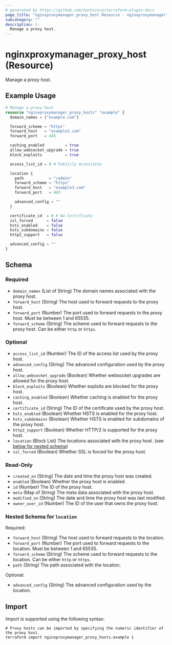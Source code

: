 ```yaml
---
# generated by https://github.com/hashicorp/terraform-plugin-docs
page_title: "nginxproxymanager_proxy_host Resource - nginxproxymanager"
subcategory: ""
description: |-
  Manage a proxy host.
---
```


# nginxproxymanager_proxy_host (Resource)

Manage a proxy host.

## Example Usage

```terraform
# Manage a proxy host
resource "nginxproxymanager_proxy_hosts" "example" {
  domain_names = ["example.com"]

  forward_scheme = "https"
  forward_host   = "example2.com"
  forward_port   = 443

  caching_enabled         = true
  allow_websocket_upgrade = true
  block_exploits          = true

  access_list_id = 0 # Publicly Accessible

  location {
    path           = "/admin"
    forward_scheme = "https"
    forward_host   = "example3.com"
    forward_port   = 443

    advanced_config = ""
  }

  certificate_id  = 0 # No Certificate
  ssl_forced      = false
  hsts_enabled    = false
  hsts_subdomains = false
  http2_support   = false

  advanced_config = ""
}
```

<!-- schema generated by tfplugindocs -->
## Schema

### Required

- `domain_names` (List of String) The domain names associated with the proxy host.
- `forward_host` (String) The host used to forward requests to the proxy host.
- `forward_port` (Number) The port used to forward requests to the proxy host. Must be between 1 and 65535.
- `forward_scheme` (String) The scheme used to forward requests to the proxy host. Can be either `http` or `https`.

### Optional

- `access_list_id` (Number) The ID of the access list used by the proxy host.
- `advanced_config` (String) The advanced configuration used by the proxy host.
- `allow_websocket_upgrade` (Boolean) Whether websocket upgrades are allowed for the proxy host.
- `block_exploits` (Boolean) Whether exploits are blocked for the proxy host.
- `caching_enabled` (Boolean) Whether caching is enabled for the proxy host.
- `certificate_id` (String) The ID of the certificate used by the proxy host.
- `hsts_enabled` (Boolean) Whether HSTS is enabled for the proxy host.
- `hsts_subdomains` (Boolean) Whether HSTS is enabled for subdomains of the proxy host.
- `http2_support` (Boolean) Whether HTTP/2 is supported for the proxy host.
- `location` (Block List) The locations associated with the proxy host. (see [below for nested schema](#nestedblock--location))
- `ssl_forced` (Boolean) Whether SSL is forced for the proxy host.

### Read-Only

- `created_on` (String) The date and time the proxy host was created.
- `enabled` (Boolean) Whether the proxy host is enabled.
- `id` (Number) The ID of the proxy host.
- `meta` (Map of String) The meta data associated with the proxy host.
- `modified_on` (String) The date and time the proxy host was last modified.
- `owner_user_id` (Number) The ID of the user that owns the proxy host.

<a id="nestedblock--location"></a>
### Nested Schema for `location`

Required:

- `forward_host` (String) The host used to forward requests to the location.
- `forward_port` (Number) The port used to forward requests to the location. Must be between 1 and 65535.
- `forward_scheme` (String) The scheme used to forward requests to the location. Can be either `http` or `https`.
- `path` (String) The path associated with the location.

Optional:

- `advanced_config` (String) The advanced configuration used by the location.

## Import

Import is supported using the following syntax:

```shell
# Proxy hosts can be imported by specifying the numeric identifier of the proxy host.
terraform import nginxproxymanager_proxy_hosts.example 1
```
